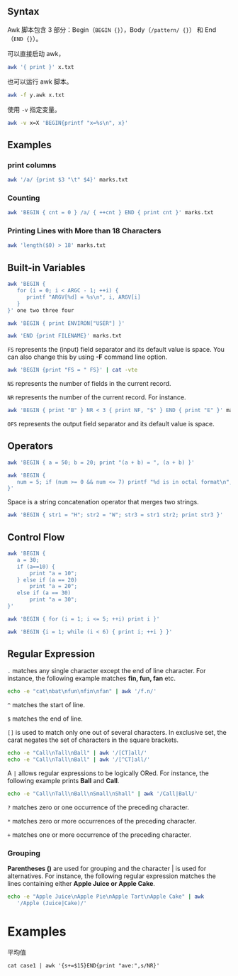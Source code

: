 ## Syntax

Awk 脚本包含 3 部分：Begin（`BEGIN {}`），Body（`/pattern/ {}`） 和 End（`END {}`）。

可以直接启动 awk，

```bash
awk '{ print }' x.txt
```

也可以运行 awk 脚本。

```bash
awk -f y.awk x.txt
```

使用 `-v` 指定变量。

```bash
awk -v x=X 'BEGIN{printf "x=%s\n", x}'
```

## Examples

### print columns

```bash
awk '/a/ {print $3 "\t" $4}' marks.txt
```

### Counting

```bash
awk 'BEGIN { cnt = 0 } /a/ { ++cnt } END { print cnt }' marks.txt
```

### Printing Lines with More than 18 Characters

```bash
awk 'length($0) > 18' marks.txt
```

## Built-in Variables

```bash
awk 'BEGIN { 
   for (i = 0; i < ARGC - 1; ++i) { 
      printf "ARGV[%d] = %s\n", i, ARGV[i] 
   } 
}' one two three four
```

```bash
awk 'BEGIN { print ENVIRON["USER"] }'
```

```bash
awk 'END {print FILENAME}' marks.txt
```

`FS` represents the (input) field separator and its default value is space. You can also change this by using **-F** command line option.

```bash
awk 'BEGIN {print "FS = " FS}' | cat -vte
```

`NS` represents the number of fields in the current record.

`NR` represents the number of the current record. For instance.

```bash
awk 'BEGIN { print "B" } NR < 3 { print NF, "$" } END { print "E" }' marks.txt
```

`OFS` represents the output field separator and its default value is space.

## Operators

```bash
awk 'BEGIN { a = 50; b = 20; print "(a + b) = ", (a + b) }'
```

```bash
awk 'BEGIN {
   num = 5; if (num >= 0 && num <= 7) printf "%d is in octal format\n", num 
}'
```

Space is a string concatenation operator that merges two strings.

```bash
awk 'BEGIN { str1 = "H"; str2 = "W"; str3 = str1 str2; print str3 }'
```

## Control Flow

```bash
awk 'BEGIN {
   a = 30;
   if (a==10) {
       print "a = 10";
   } else if (a == 20)
       print "a = 20";
   else if (a == 30)
       print "a = 30";
}'
```

```bash
awk 'BEGIN { for (i = 1; i <= 5; ++i) print i }'
```

```bash
awk 'BEGIN {i = 1; while (i < 6) { print i; ++i } }'
```

## Regular Expression

`.` matches any single character except the end of line character. For instance, the following example matches **fin, fun, fan** etc.

```bash
echo -e "cat\nbat\nfun\nfin\nfan" | awk '/f.n/'
```

`^` matches the start of line.

`$` matches the end of line.

`[]` is used to match only one out of several characters. In exclusive set, the carat negates the set of characters in the square brackets.

```bash
echo -e "Call\nTall\nBall" | awk '/[CT]all/'
echo -e "Call\nTall\nBall" | awk '/[^CT]all/'
```

A `|` allows regular expressions to be logically ORed. For instance, the following example prints **Ball** and **Call**.

```bash
echo -e "Call\nTall\nBall\nSmall\nShall" | awk '/Call|Ball/'
```

`?` matches zero or one occurrence of the preceding character.

`*` matches zero or more occurrences of the preceding character.

`+` matches one or more occurrence of the preceding character.

### Grouping

**Parentheses ()** are used for grouping and the character | is used  for alternatives. For instance, the following regular expression matches the lines containing either **Apple Juice or Apple Cake**.

```bash
echo -e "Apple Juice\nApple Pie\nApple Tart\nApple Cake" | awk 
   '/Apple (Juice|Cake)/'
```

# Examples

平均值

```
cat case1 | awk '{s+=$15}END{print "ave:",s/NR}' 
```


